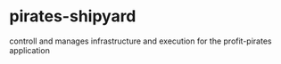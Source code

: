 # pirates-shipyard
controll and manages infrastructure and execution for the profit-pirates application
